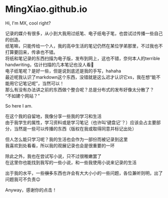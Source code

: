 # MingXiao.github.io

Hi, I'm MX, cool right?

记录的媒介有很多，从小到大我用过纸笔、电子纸电子笔，也尝试过传播一些自己的创造。<br>
纸笔嘛，只能传给一个人，我的高中生活的笔记仍然在某位学弟那里，不过我也不打算要回来，传承也不错。<br>
将纸和笔记录的东西扫描为电子版，发布到网上，这也不错，奈何本人的terrible handwriting，估计扫描的几本笔记也没人看🤣<br>
电子纸笔呢？是好一些，但是说到底还是我的手写，hahaha<br>
最近呢我认识了markdown这个东西，没错就是这么迟才认识它xs，我在想“能不能用它记笔记呢”，当然可以！<br>
那么有没有办法讲之前的东西做个整合呢？总是分布式的发布好像太分散了？<br>
“不如建个网站？”<br>

So here I am.

在这个我的自留地，我像分享一些我的学习和生活<br>
由于我学生的属性，学习资料或是学习笔记（也许叫‘键盘记’？）应该会占主要部分，当然是一些可以传播的东西（版权在我或取得同意并标记出处）<br>

但人怎么能只学习呢？我的生活也会作为一部份而被记录到这里<br>
我喜欢到处看看，所以我的观展记录也会是很重要的一环<br>

除此之外，我也在尝试写小说，只不过很稚嫩罢了<br>
在这里你也能找到我写的一些小说，和一些我使用小说来记录的生活<br>

出于我的水平，一些~~很多~~东西也许会有大大小小的一些问题，各位兼听则明，出了问题我可不负责😉

Anyway，感谢你的点击！
